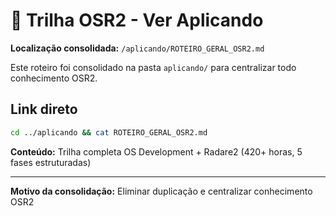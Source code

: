 # 🔗 Trilha OSR2 - Ver Aplicando

**Localização consolidada:** `/aplicando/ROTEIRO_GERAL_OSR2.md`

Este roteiro foi consolidado na pasta `aplicando/` para centralizar todo conhecimento OSR2.

## Link direto
```bash
cd ../aplicando && cat ROTEIRO_GERAL_OSR2.md
```

**Conteúdo:** Trilha completa OS Development + Radare2 (420+ horas, 5 fases estruturadas)

---
**Motivo da consolidação:** Eliminar duplicação e centralizar conhecimento OSR2